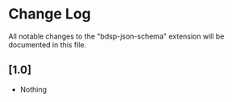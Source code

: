 # Change Log

All notable changes to the "bdsp-json-schema" extension will be documented in this file.

## [1.0]

- Nothing
